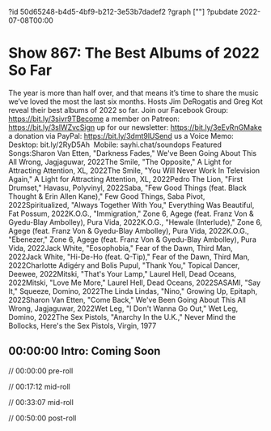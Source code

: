 ?id 50d65248-b4d5-4bf9-b212-3e53b7dadef2
?graph [""]
?pubdate 2022-07-08T00:00

# Show 867: The Best Albums of 2022 So Far

The year is more than half over, and that means it’s time to share the music we’ve loved the most the last six months. Hosts Jim DeRogatis and Greg Kot reveal their best albums of 2022 so far. Join our Facebook Group: https://bit.ly/3sivr9TBecome a member on Patreon: https://bit.ly/3slWZvcSign up for our newsletter: https://bit.ly/3eEvRnGMake a donation via PayPal: https://bit.ly/3dmt9lUSend us a Voice Memo: Desktop: bit.ly/2RyD5Ah  Mobile: sayhi.chat/soundops Featured Songs:Sharon Van Etten, "Darkness Fades," We've Been Going About This All Wrong, Jagjaguwar, 2022The Smile, "The Opposite," A Light for Attracting Attention, XL, 2022The Smile, "You Will Never Work In Television Again," A Light for Attracting Attention, XL, 2022Pedro The Lion, "First Drumset," Havasu, Polyvinyl, 2022Saba, "Few Good Things (feat. Black Thought & Erin Allen Kane)," Few Good Things, Saba Pivot, 2022Spiritualized, "Always Together With You," Everything Was Beautiful, Fat Possum, 2022K.O.G., "Immigration," Zone 6, Agege (feat. Franz Von & Gyedu-Blay Ambolley), Pura Vida, 2022K.O.G., "Hewale (Interlude)," Zone 6, Agege (feat. Franz Von & Gyedu-Blay Ambolley), Pura Vida, 2022K.O.G., "Ebenezer," Zone 6, Agege (feat. Franz Von & Gyedu-Blay Ambolley), Pura Vida, 2022Jack White, "Eosophobia," Fear of the Dawn, Third Man, 2022Jack White, "Hi-De-Ho (feat. Q-Tip)," Fear of the Dawn, Third Man, 2022Charlotte Adigéry and Bolis Pupul, "Thank You," Topical Dancer, Deewee, 2022Mitski, "That's Your Lamp," Laurel Hell, Dead Oceans, 2022Mitski, "Love Me More," Laurel Hell, Dead Oceans, 2022SASAMI, "Say It," Squeeze, Domino, 2022The Linda Lindas, "Nino," Growing Up, Epitaph, 2022Sharon Van Etten, "Come Back," We've Been Going About This All Wrong, Jagjaguwar, 2022Wet Leg, "I Don't Wanna Go Out," Wet Leg, Domino, 2022The Sex Pistols, "Anarchy In the U.K.," Never Mind the Bollocks, Here's the Sex Pistols, Virgin, 1977

## 00:00:00 Intro: Coming Soon

// 00:00:00 pre-roll

// 00:17:12 mid-roll

// 00:33:07 mid-roll

// 00:50:00 post-roll
